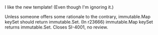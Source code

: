 I like the new template! (Even though I'm ignoring it.)

Unless someone offers some rationale to the contrary, immutable.Map keySet should return immutable.Set.
(In r23666) immutable.Map keySet returns immutable.Set.  Closes SI-4001, no review.
